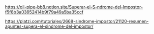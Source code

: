 https://oil-pipe-bb8.notion.site/Superar-el-S-ndrome-del-Impostor-f5f8b3a03952414b9f79a49a5ba35ccf

https://platzi.com/tutoriales/2668-sindrome-impostor/21120-resumen-apuntes-supera-el-sindrome-del-impostor/
